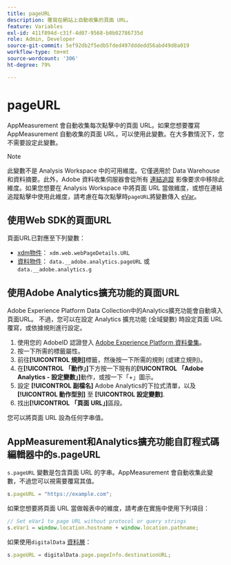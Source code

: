 ```yaml
---
title: pageURL
description: 覆寫在網站上自動收集的頁面 URL。
feature: Variables
exl-id: 411f894d-c31f-4d07-9568-b0b02786735d
role: Admin, Developer
source-git-commit: 5ef92db2f5edb5fded497dddedd56abd49d8a019
workflow-type: tm+mt
source-wordcount: '306'
ht-degree: 79%

---
```


# pageURL

AppMeasurement 會自動收集每次點擊中的頁面 URL。如果您想要覆寫 AppMeasurement 自動收集的頁面 URL，可以使用此變數。在大多數情況下，您不需要設定此變數。

>[!NOTE]
>
>此變數不是 Analysis Workspace 中的可用維度。它僅適用於 Data Warehouse 和資料摘要。此外，Adobe 資料收集伺服器會從所有 [連結追蹤](/help/implement/vars/functions/tl-method.md) 影像要求中移除此維度。如果您想要在 Analysis Workspace 中將頁面 URL 當做維度，或想在連結追蹤點擊中使用此維度，請考慮在每次點擊時`pageURL`將變數傳入 [eVar](evar.md)。

## 使用Web SDK的頁面URL

頁面URL已對應至下列變數：

* [xdm物件](/help/implement/aep-edge/xdm-var-mapping.md)： `xdm.web.webPageDetails.URL`
* [資料物件](/help/implement/aep-edge/data-var-mapping.md)： `data.__adobe.analytics.pageURL` 或 `data.__adobe.analytics.g`

## 使用Adobe Analytics擴充功能的頁面URL

Adobe Experience Platform Data Collection中的Analytics擴充功能會自動填入頁面URL。 不過，您可以在設定 Analytics 擴充功能 (全域變數) 時設定頁面 URL 覆寫，或依據規則進行設定。

1. 使用您的 AdobeID 認證登入 [Adobe Experience Platform 資料彙集](https://experience.adobe.com/data-collection)。
2. 按一下所需的標籤屬性。
3. 前往&#x200B;**[!UICONTROL 規則]**&#x200B;標籤，然後按一下所需的規則 (或建立規則)。
4. 在&#x200B;**[!UICONTROL 「動作」]**&#x200B;下方按一下現有的&#x200B;**[!UICONTROL 「Adobe Analytics - 設定變數」]**&#x200B;動作，或按一下「+」圖示。
5. 設定 **[!UICONTROL 副檔名]** Adobe Analytics的下拉式清單，以及 **[!UICONTROL 動作型別]** 至 **[!UICONTROL 設定變數]**.
6. 找出&#x200B;**[!UICONTROL 「頁面 URL」]**&#x200B;區段。

您可以將頁面 URL 設為任何字串值。

## AppMeasurement和Analytics擴充功能自訂程式碼編輯器中的s.pageURL

`s.pageURL` 變數是包含頁面 URL 的字串。AppMeasurement 會自動收集此變數，不過您可以視需要覆寫其值。

```js
s.pageURL = "https://example.com";
```

如果您想要將頁面 URL 當做報表中的維度，請考慮在實施中使用下列項目：

```js
// Set eVar1 to page URL without protocol or query strings
s.eVar1 = window.location.hostname + window.location.pathname;
```

如果使用`digitalData` [資料層](../../prepare/data-layer.md)：

```js
s.pageURL = digitalData.page.pageInfo.destinationURL;
```

